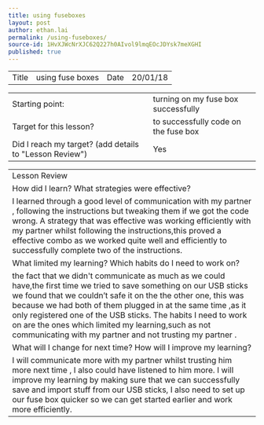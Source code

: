 ```yaml
---
title: using fuseboxes
layout: post
author: ethan.lai
permalink: /using-fuseboxes/
source-id: 1HvXJWcNrXJC62Q227h0AIvol9lmqEOcJDYsk7meXGHI
published: true
---
```

<table>
  <tr>
    <td>Title</td>
    <td>using fuse boxes</td>
    <td>Date</td>
    <td>20/01/18</td>
  </tr>
</table>


<table>
  <tr>
    <td>Starting point:</td>
    <td>turning on my fuse box successfully</td>
  </tr>
  <tr>
    <td>Target for this lesson?</td>
    <td>to successfully code on the fuse box</td>
  </tr>
  <tr>
    <td>Did I reach my target? 
(add details to "Lesson Review")</td>
    <td> Yes </td>
  </tr>
</table>


<table>
  <tr>
    <td>Lesson Review</td>
  </tr>
  <tr>
    <td>How did I learn? What strategies were effective? </td>
  </tr>
  <tr>
    <td>I learned through a good level of communication with my partner , following the instructions but tweaking them if we got the code wrong.
A strategy that was effective was working efficiently with my partner whilst following the instructions,this proved a effective combo as we worked quite well and efficiently to successfully complete two of the instructions.</td>
  </tr>
  <tr>
    <td>What limited my learning? Which habits do I need to work on? </td>
  </tr>
  <tr>
    <td>the fact that we didn't communicate as much as we could have,the first time we tried to save something on our USB sticks we found that we couldn’t safe it on the the other one, this was because we had both of them plugged in at the same time ,as it only registered one of the USB sticks.
The habits I need to work on are the ones which limited my learning,such as not communicating with my partner and not trusting my partner .</td>
  </tr>
  <tr>
    <td>What will I change for next time? How will I improve my learning?</td>
  </tr>
  <tr>
    <td>I will communicate more with my partner whilst trusting him more next time , I also could have listened to him more.
I will improve my learning by making sure that we can successfully save and import stuff from our USB sticks, I also need to set up our fuse box quicker so we can get started earlier and work more efficiently.</td>
  </tr>
</table>



